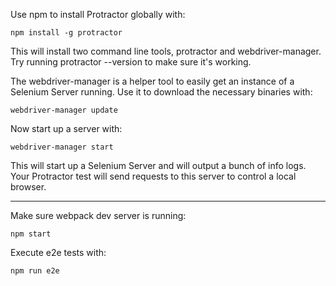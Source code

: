 Use npm to install Protractor globally with:

```npm install -g protractor```

This will install two command line tools, protractor and webdriver-manager. Try running protractor --version to make sure it's working.

The webdriver-manager is a helper tool to easily get an instance of a Selenium Server running. Use it to download the necessary binaries with:

```webdriver-manager update```

Now start up a server with:

```webdriver-manager start```

This will start up a Selenium Server and will output a bunch of info logs. Your Protractor test will send requests to this server to control a local browser.

-----

Make sure webpack dev server is running:

```npm start```

Execute e2e tests with:

```npm run e2e```